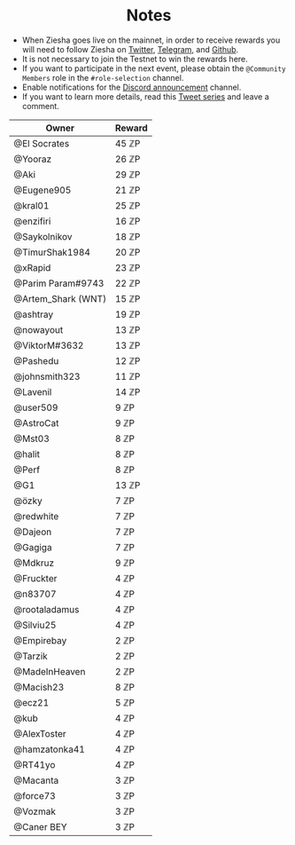 <h1 align="center"> Notes </h1>

* When Ziesha goes live on the mainnet, in order to receive rewards you will need to follow Ziesha on [Twitter](https://twitter.com/ZieshaNetwork), [Telegram](https://t.me/ZieshaNetworkOfficial), and [Github](https://github.com/ziesha-network).
* It is not necessary to join the Testnet to win the rewards here.
* If you want to participate in the next event, please obtain the `@Community Members` role in the `#role-selection` channel.
* Enable notifications for the [Discord announcement](discord.gg/zieshanetwork) channel.
* If you want to learn more details, read this [Tweet series](https://twitter.com/ZieshaNetwork/status/1614997376892108803?s=20&t=vZYZfJVOwgBGY5rISiLCTA) and leave a comment.


| Owner | Reward |
| --- | --- | 
| @El Socrates | 45 ℤP | 
| @Yooraz | 26 ℤP | 
| @Aki | 29 ℤP | 
| @Eugene905  | 21 ℤP | 
| @kral01 | 25 ℤP | 
| @enzifiri | 16 ℤP | 
| @Saykolnikov | 18 ℤP | 
| @TimurShak1984 | 20 ℤP | 
| @xRapid | 23 ℤP | 
| @Parim Param#9743 | 22 ℤP | 
| @Artem_Shark (WNT) | 15 ℤP | 
| @ashtray | 19 ℤP | 
| @nowayout | 13 ℤP | 
| @ViktorM#3632 | 13 ℤP | 
| @Pashedu | 12 ℤP | 
| @johnsmith323 | 11 ℤP | 
| @Lavenil | 14 ℤP | 
| @user509 | 9 ℤP | 
| @AstroCat | 9 ℤP | 
| @Mst03 | 8 ℤP | 
| @halit | 8 ℤP | 
| @Perf | 8 ℤP | 
| @G1 | 13 ℤP | 
| @özky | 7 ℤP | 
| @redwhite | 7 ℤP | 
| @Dajeon | 7 ℤP | 
| @Gagiga | 7 ℤP | 
| @Mdkruz | 9 ℤP | 
| @Fruckter | 4 ℤP | 
| @n83707 | 4 ℤP | 
| @rootaladamus | 4 ℤP | 
| @Silviu25 | 4 ℤP | 
| @Empirebay | 2 ℤP | 
| @Tarzik | 2 ℤP | 
| @MadeInHeaven | 2 ℤP | 
| @Macish23 | 8 ℤP | 
| @ecz21 | 5 ℤP | 
| @kub | 4 ℤP | 
| @AlexToster | 4 ℤP | 
| @hamzatonka41 | 4 ℤP | 
| @RT41yo | 4 ℤP | 
| @Macanta | 3 ℤP | 
| @force73 | 3 ℤP | 
| @Vozmak | 3 ℤP | 
| @Caner BEY | 3 ℤP | 
